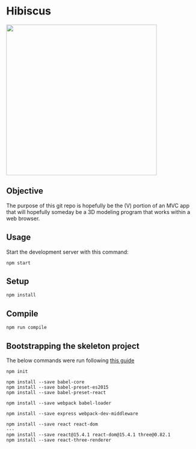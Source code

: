 # Hibiscus

<img src="https://upload.wikimedia.org/wikipedia/commons/7/76/Hibiscus_hirtus_Lesser_Mallow_flower_Yeleswaram_EastGodavari.JPG" width="400" />

## Objective
The purpose of this git repo is hopefully be the (V) portion of an MVC app that will hopefully someday be a 3D modeling program that works within a web browser.

Usage
---
 
Start the development server with this command:
 
```
npm start
```
Setup
---
 
```
npm install
```
Compile
---
 
```
npm run compile
```
## Bootstrapping the skeleton project
The below commands were run following [this guide](http://andrewhfarmer.com/build-your-own-starter/#0-intro)

~~~~
npm init

npm install --save babel-core
npm install --save babel-preset-es2015
npm install --save babel-preset-react

npm install --save webpack babel-loader

npm install --save express webpack-dev-middleware

npm install --save react react-dom
---
npm install --save react@15.4.1 react-dom@15.4.1 three@0.82.1
npm install --save react-three-renderer
~~~~
